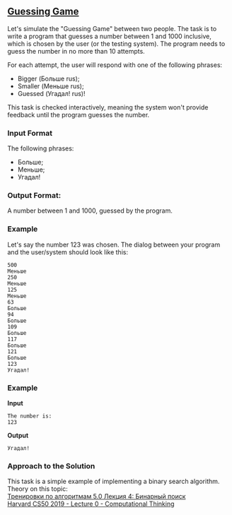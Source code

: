 ## [Guessing Game](../../../solutions/2.3/23_s.py)

Let's simulate the "Guessing Game" between two people. The task is to write a program that guesses a number between 1 and 1000 inclusive, which is chosen by the user (or the testing system). The program needs to guess the number in no more than 10 attempts.

For each attempt, the user will respond with one of the following phrases:

- Bigger (Больше rus);
- Smaller (Меньше rus);
- Guessed (Угадал! rus)!

This task is checked interactively, meaning the system won't provide feedback until the program guesses the number.

### Input Format

The following phrases:

- Больше;
- Меньше;
- Угадал!

### Output Format:

A number between 1 and 1000, guessed by the program.

### Example

Let's say the number 123 was chosen. The dialog between your program and the user/system should look like this:

```
500
Меньше
250
Меньше
125
Меньше
63
Больше
94
Больше
109
Больше
117
Больше
121
Больше
123
Угадал!
```

### Example

**Input**
```plaintext
The number is: 
123
```

**Output**
```plaintext
Угадал!
```

### Approach to the Solution

This task is a simple example of implementing a binary search algorithm.  
Theory on this topic:  
[Тренировки по алгоритмам 5.0 Лекция 4: Бинарный поиск](https://www.youtube.com/live/-B6xvDeGyPg?si=0WLOHFxji0Kg_hkw&t=301)  
[Harvard CS50 2019 - Lecture 0 - Computational Thinking](https://youtu.be/jjqgP9dpD1k?si=UmAM8u0Ca5T5cPvy)

